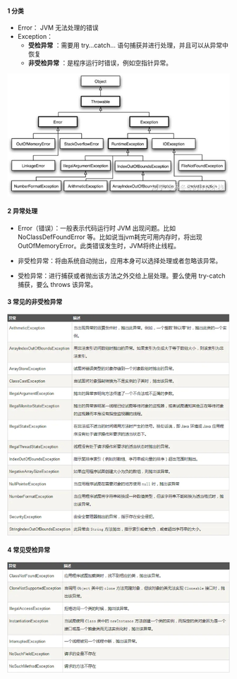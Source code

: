 #### 1 分类

* Error： JVM 无法处理的错误
* Exception：
  * **受检异常** ：需要用 try…catch… 语句捕获并进行处理，并且可以从异常中恢复
  * **非受检异常** ：是程序运行时错误，例如空指针异常。

![](../asset/check.jpg)

#### 2 异常处理

* Error（错误）：一般表示代码运行时 JVM 出现问题。比如 NoClassDefFoundError 等。比如说当jvm耗完可用内存时，将出现 OutOfMemoryError。此类错误发生时，JVM将终止线程。

* 非受检异常：将由系统自动抛出，应用本身可以选择处理或者忽略该异常。

* 受检异常：进行捕获或者抛出该方法之外交给上层处理。要么使用 try-catch 捕获，要么 throws 该异常。

#### 3 常见的非受检异常

![](../asset/受检异常.webp.jpg)

#### 4 常见受检异常

![](../asset/非受检异常.webp.jpg)